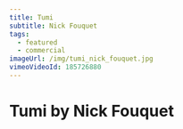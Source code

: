 ```yaml
---
title: Tumi
subtitle: Nick Fouquet
tags:
  - featured
  - commercial
imageUrl: /img/tumi_nick_fouquet.jpg
vimeoVideoId: 185726880
---
```


# Tumi by Nick Fouquet
